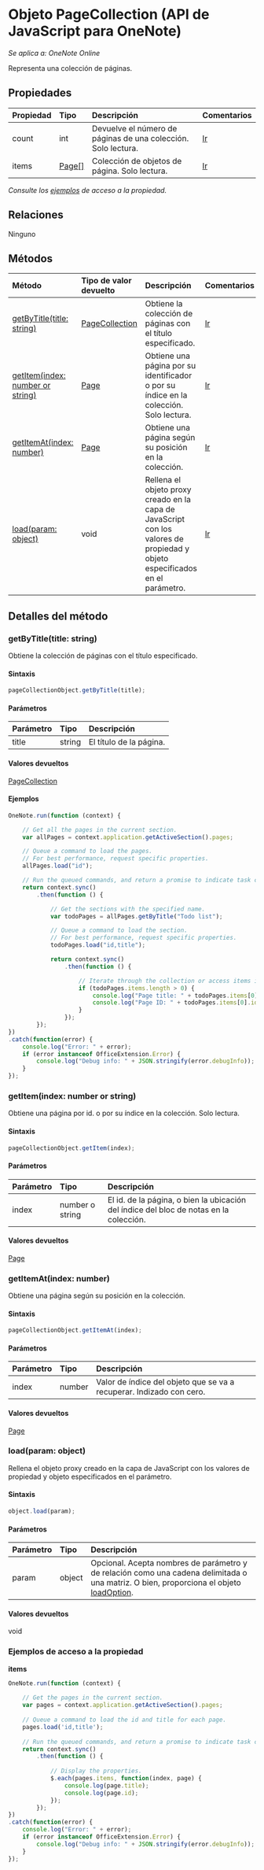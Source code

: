 # <a name="pagecollection-object-(javascript-api-for-onenote)"></a>Objeto PageCollection (API de JavaScript para OneNote)

_Se aplica a: OneNote Online_  


Representa una colección de páginas.

## <a name="properties"></a>Propiedades

| Propiedad     | Tipo   |Descripción|Comentarios|
|:---------------|:--------|:----------|:-------|
|count|int|Devuelve el número de páginas de una colección. Solo lectura.|[Ir](https://github.com/OfficeDev/office-js-docs/issues/new?title=OneNote-pageCollection-count)|
|items|[Page[]](page.md)|Colección de objetos de página. Solo lectura.|[Ir](https://github.com/OfficeDev/office-js-docs/issues/new?title=OneNote-pageCollection-items)|

_Consulte los [ejemplos](#property-access-examples) de acceso a la propiedad._

## <a name="relationships"></a>Relaciones
Ninguno


## <a name="methods"></a>Métodos

| Método           | Tipo de valor devuelto    |Descripción| Comentarios|
|:---------------|:--------|:----------|:-------|
|[getByTitle(title: string)](#getbytitletitle-string)|[PageCollection](pagecollection.md)|Obtiene la colección de páginas con el título especificado.|[Ir](https://github.com/OfficeDev/office-js-docs/issues/new?title=OneNote-pageCollection-getByTitle)|
|[getItem(index: number or string)](#getitemindex-number-or-string)|[Page](page.md)|Obtiene una página por su identificador o por su índice en la colección. Solo lectura.|[Ir](https://github.com/OfficeDev/office-js-docs/issues/new?title=OneNote-pageCollection-getItem)|
|[getItemAt(index: number)](#getitematindex-number)|[Page](page.md)|Obtiene una página según su posición en la colección.|[Ir](https://github.com/OfficeDev/office-js-docs/issues/new?title=OneNote-pageCollection-getItemAt)|
|[load(param: object)](#loadparam-object)|void|Rellena el objeto proxy creado en la capa de JavaScript con los valores de propiedad y objeto especificados en el parámetro.|[Ir](https://github.com/OfficeDev/office-js-docs/issues/new?title=OneNote-pageCollection-load)|

## <a name="method-details"></a>Detalles del método


### <a name="getbytitle(title:-string)"></a>getByTitle(title: string)
Obtiene la colección de páginas con el título especificado.

#### <a name="syntax"></a>Sintaxis
```js
pageCollectionObject.getByTitle(title);
```

#### <a name="parameters"></a>Parámetros
| Parámetro    | Tipo   |Descripción|
|:---------------|:--------|:----------|
|title|string|El título de la página.|

#### <a name="returns"></a>Valores devueltos
[PageCollection](pagecollection.md)

#### <a name="examples"></a>Ejemplos
```js
OneNote.run(function (context) {

    // Get all the pages in the current section.
    var allPages = context.application.getActiveSection().pages;

    // Queue a command to load the pages. 
    // For best performance, request specific properties.
    allPages.load("id"); 

    // Run the queued commands, and return a promise to indicate task completion.
    return context.sync()
        .then(function () {

            // Get the sections with the specified name.
            var todoPages = allPages.getByTitle("Todo list");

            // Queue a command to load the section. 
            // For best performance, request specific properties.
            todoPages.load("id,title"); 

            return context.sync()
                .then(function () {

                    // Iterate through the collection or access items individually by index.
                    if (todoPages.items.length > 0) {
                        console.log("Page title: " + todoPages.items[0].title);
                        console.log("Page ID: " + todoPages.items[0].id);
                    }
                });
        });
})
.catch(function(error) {
    console.log("Error: " + error);
    if (error instanceof OfficeExtension.Error) {
        console.log("Debug info: " + JSON.stringify(error.debugInfo));
    }
});
```

### <a name="getitem(index:-number-or-string)"></a>getItem(index: number or string)
Obtiene una página por id. o por su índice en la colección. Solo lectura.

#### <a name="syntax"></a>Sintaxis
```js
pageCollectionObject.getItem(index);
```

#### <a name="parameters"></a>Parámetros
| Parámetro    | Tipo   |Descripción|
|:---------------|:--------|:----------|
|index|number o string|El id. de la página, o bien la ubicación del índice del bloc de notas en la colección.|

#### <a name="returns"></a>Valores devueltos
[Page](page.md)

### <a name="getitemat(index:-number)"></a>getItemAt(index: number)
Obtiene una página según su posición en la colección.

#### <a name="syntax"></a>Sintaxis
```js
pageCollectionObject.getItemAt(index);
```

#### <a name="parameters"></a>Parámetros
| Parámetro    | Tipo   |Descripción|
|:---------------|:--------|:----------|
|index|number|Valor de índice del objeto que se va a recuperar. Indizado con cero.|

#### <a name="returns"></a>Valores devueltos
[Page](page.md)

### <a name="load(param:-object)"></a>load(param: object)
Rellena el objeto proxy creado en la capa de JavaScript con los valores de propiedad y objeto especificados en el parámetro.

#### <a name="syntax"></a>Sintaxis
```js
object.load(param);
```

#### <a name="parameters"></a>Parámetros
| Parámetro    | Tipo   |Descripción|
|:---------------|:--------|:----------|
|param|object|Opcional. Acepta nombres de parámetro y de relación como una cadena delimitada o una matriz. O bien, proporciona el objeto [loadOption](loadoption.md).|

#### <a name="returns"></a>Valores devueltos
void
### <a name="property-access-examples"></a>Ejemplos de acceso a la propiedad

**items**
```js
OneNote.run(function (context) {
    
    // Get the pages in the current section.
    var pages = context.application.getActiveSection().pages;
    
    // Queue a command to load the id and title for each page.            
    pages.load('id,title');
    
    // Run the queued commands, and return a promise to indicate task completion.
    return context.sync()
        .then(function () {
            
            // Display the properties.
            $.each(pages.items, function(index, page) {
                console.log(page.title);
                console.log(page.id);
            });
        }); 
})
.catch(function(error) {
    console.log("Error: " + error);
    if (error instanceof OfficeExtension.Error) {
        console.log("Debug info: " + JSON.stringify(error.debugInfo));
    }
});
```

